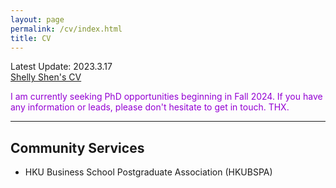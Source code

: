 ```yaml
---
layout: page
permalink: /cv/index.html
title: CV
---
```


Latest Update: 2023.3.17<br>
[Shelly Shen's CV](https://drive.google.com/file/d/1xd8KhmPKpr7MUEI6jMeccFvH6WxnCDND/view?usp=drive_link)
<br>

<font color='DarkViolet'>I am currently seeking PhD opportunities beginning in Fall 2024. If you have any information or leads, please don't hesitate to get in touch. THX.</font>
<br>

---
## Community Services
- HKU Business School Postgraduate Association (HKUBSPA)
<br>

